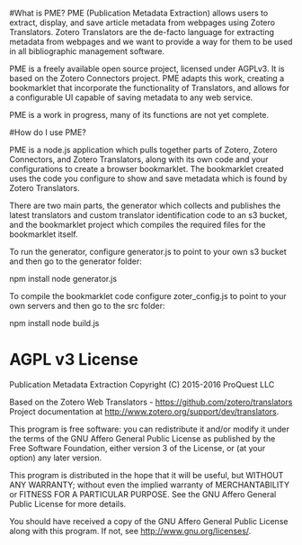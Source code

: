 #What is PME?
PME (Publication Metadata Extraction) allows users to extract, display, and save article metadata from webpages using Zotero Translators. Zotero Translators are the de-facto language for extracting metadata from webpages and we want to provide a way for them to be used in all bibliographic management software.

PME is a freely available open source project, licensed under AGPLv3. It is based on the Zotero Connectors project. PME adapts this work, creating a bookmarklet that incorporate the functionality of Translators, and allows for a configurable UI capable of saving metadata to any web service.

PME is a work in progress, many of its functions are not yet complete.

#How do I use PME?

PME is a node.js application which pulls together parts of Zotero, Zotero Connectors, and Zotero Translators, along with its own code and your configurations to create a browser bookmarklet. The bookmarklet created uses the code you configure to show and save metadata which is found by Zotero Translators.

There are two main parts, the generator which collects and publishes the latest translators and custom translator identification code to an s3 bucket, and the bookmarklet project which compiles the required files for the bookmarklet itself.

To run the generator, configure generator.js to point to your own s3 bucket and then go to the generator folder:

npm install
node generator.js

To compile the bookmarklet code configure zoter_config.js to point to your own servers and then go to the src folder:

npm install
node build.js


# AGPL v3 License

Publication Metadata Extraction
Copyright (C) 2015-2016 ProQuest LLC

Based on the Zotero Web Translators - https://github.com/zotero/translators
Project documentation at http://www.zotero.org/support/dev/translators.

This program is free software: you can redistribute it and/or modify
it under the terms of the GNU Affero General Public License as
published by the Free Software Foundation, either version 3 of the
License, or (at your option) any later version.

This program is distributed in the hope that it will be useful,
but WITHOUT ANY WARRANTY; without even the implied warranty of
MERCHANTABILITY or FITNESS FOR A PARTICULAR PURPOSE.  See the
GNU Affero General Public License for more details.

You should have received a copy of the GNU Affero General Public License
along with this program.  If not, see <http://www.gnu.org/licenses/>.

